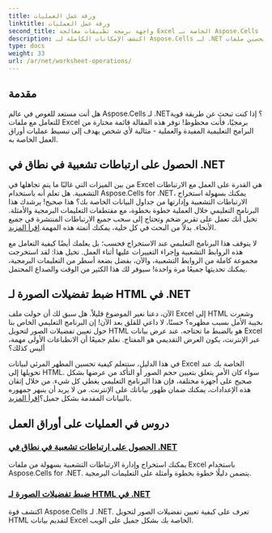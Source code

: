 ```yaml
---
title: ورقة عمل العمليات
linktitle: ورقة عمل العمليات
second_title: واجهة برمجة تطبيقات معالجة Excel الخاصة بـ Aspose.Cells .NET
description: اكتشف الإمكانات الكاملة لـ Aspose.Cells لـ .NET باستخدام هذه البرامج التعليمية العملية التي تغطي عمليات ورقة العمل وتحسين ملفات Excel الخاصة بك.
type: docs
weight: 33
url: /ar/net/worksheet-operations/
---
```

## مقدمة

هل أنت مستعد للغوص في عالم Aspose.Cells لـ .NET؟ إذا كنت تبحث عن طريقة قوية للتعامل مع ملفات Excel برمجيًا، فأنت محظوظ! توفر هذه المقالة قائمة مختارة من البرامج التعليمية المفيدة والعملية - مثالية لأي شخص يهدف إلى تبسيط عمليات أوراق العمل الخاصة به.

## الحصول على ارتباطات تشعبية في نطاق في .NET

 من بين الميزات التي غالبًا ما يتم تجاهلها في Excel هي القدرة على العمل مع الارتباطات التشعبية. هل تعلم أنه باستخدام Aspose.Cells for .NET، يمكنك بسهولة استخراج الارتباطات التشعبية وإدارتها من جداول البيانات الخاصة بك؟ هذا صحيح! يرشدك هذا البرنامج التعليمي خلال العملية خطوة بخطوة، مع مقتطفات التعليمات البرمجية والأمثلة. تخيل أنك تعمل على تقرير ضخم وتحتاج إلى سحب جميع الارتباطات المنتشرة في جميع الأنحاء. بدلاً من البحث في كل خلية، يمكنك أتمتة هذه المهمة.[اقرأ المزيد](./get-hyperlinks-in-a-range/).

لا يتوقف هذا البرنامج التعليمي عند الاستخراج فحسب؛ بل يعلمك أيضًا كيفية التعامل مع هذه الروابط التشعبية وإجراء التغييرات عليها أثناء العمل. تخيل هذا: لقد استخرجت مجموعة كاملة من الروابط التشعبية، والآن، بفضل بضعة أسطر من التعليمات البرمجية، يمكنك تحديثها جميعًا مرة واحدة! سيوفر لك هذا الكثير من الوقت والصداع المحتمل.

## ضبط تفضيلات الصورة لـ HTML في .NET

الآن، دعنا نغير الموضوع قليلاً. هل سبق لك أن حولت ملف Excel إلى HTML وشعرت بخيبة الأمل بسبب مظهره؟ حسنًا، لا داعي للقلق بعد الآن! إن البرنامج التعليمي الخاص بنا حول تعيين تفضيلات الصور لتحويل HTML هو بالضبط ما تحتاجه. عند عرض بيانات Excel عبر الإنترنت، يكون العرض التقديمي هو المفتاح. نعلم جميعًا أن الانطباعات الأولى مهمة، أليس كذلك؟

في هذا الدليل، ستتعلم كيفية تحسين المظهر المرئي لبيانات Excel الخاصة بك عند تحويلها إلى HTML. سواء كان الأمر يتعلق بتعيين حجم الصور أو التأكد من عرضها بشكل صحيح على أجهزة مختلفة، فإن هذا البرنامج التعليمي يغطي كل شيء. من خلال إتقان هذه الإعدادات، يمكنك ضمان ظهور بياناتك على الإنترنت. من لا يريد أن ينبهر جمهوره بالبيانات المقدمة بشكل جميل؟[اقرأ المزيد](./setting-image-preferences-for-html/).

## دروس في العمليات على أوراق العمل
### [الحصول على ارتباطات تشعبية في نطاق في .NET](./get-hyperlinks-in-a-range/)
يمكنك استخراج وإدارة الارتباطات التشعبية بسهولة من ملفات Excel باستخدام Aspose.Cells for .NET. يتضمن دليلًا خطوة بخطوة وأمثلة على التعليمات البرمجية.
### [ضبط تفضيلات الصورة لـ HTML في .NET](./setting-image-preferences-for-html/)
اكتشف قوة Aspose.Cells لـ .NET. تعرف على كيفية تعيين تفضيلات الصور لتحويل HTML لتقديم بيانات Excel الخاصة بك بشكل جميل على الويب.